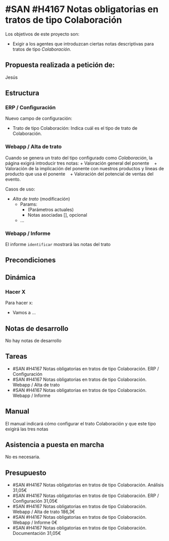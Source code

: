 # #SAN #H4167 Notas obligatorias en tratos de tipo Colaboración

Los objetivos de este proyecto son:
+ Exigir a los agentes que introduzcan ciertas notas descriptivas para tratos de tipo _Colaboración_.

## Propuesta realizada a petición de:
Jesús

## Estructura

### ERP / Configuración
Nuevo campo de configuración:
+ Trato de tipo Colaboración: Indica cuál es el tipo de trato de Colaboración.

### Webapp / Alta de trato
Cuando se genera un trato del tipo configurado como _Colaboración_, la página exigirá introducir tres notas:
    + Valoración general del ponente
    + Valoración de la implicación del ponente con nuestros productos y líneas de producto que usa el ponente
    + Valoración del potencial de ventas del evento.

 Casos de uso:
* _Alta de trato_ (modificación)
    * Params:
        * (Parámetros actuales)
        * Notas asociadas [], opcional
    * ...

### Webapp / Informe
El informe `identificar` mostrará las notas del trato

## Precondiciones

## Dinámica

### Hacer X

Para hacer x:
+ Vamos a ...

## Notas de desarrollo
No hay notas de desarrollo

## Tareas
* #SAN #H4167 Notas obligatorias en tratos de tipo Colaboración. ERP / Configuración
* #SAN #H4167 Notas obligatorias en tratos de tipo Colaboración. Webapp / Alta de trato
* #SAN #H4167 Notas obligatorias en tratos de tipo Colaboración. Webapp / Informe

## Manual
El manual indicará cómo configurar el trato Colaboración y que este tipo exigirá las tres notas

## Asistencia a puesta en marcha
No es necesaria.

## Presupuesto
* #SAN #H4167 Notas obligatorias en tratos de tipo Colaboración. Análisis 31,05€
* #SAN #H4167 Notas obligatorias en tratos de tipo Colaboración. ERP / Configuración 31,05€
* #SAN #H4167 Notas obligatorias en tratos de tipo Colaboración. Webapp / Alta de trato 186,3€
* #SAN #H4167 Notas obligatorias en tratos de tipo Colaboración. Webapp / Informe 0€
* #SAN #H4167 Notas obligatorias en tratos de tipo Colaboración. Documentación 31,05€
